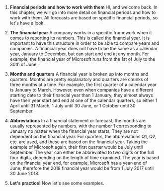 1. **Financial periods and how to work with them**
Hi, and welcome back. In this chapter, we will go into more detail on financial periods and how to work with them. All forecasts are based on specific financial periods, so let's have a look.

2. **The financial year**
A company works in a specific framework when it comes to reporting its numbers. This is called the financial year. It is important to have this structure in order to be able to compare years and companies. A financial year does not have to be the same as a calendar year, January to December, but can start and end at any month. For example, the financial year of Microsoft runs from the 1st of July to the 30th of June.

3. **Months and quarters**
A financial year is broken up into months and quarters. Months are pretty explanatory and quarters are chunks of three months at a time. For example, the first quarter of a calendar year is January to March. However, even when companies have a different starting date to their financial year than 1 January, they almost always have their year start and end at one of the calendar quarters, so either 1 April until 31 March, 1 July until 30 June, or 1 October until 30 September.

4. **Abbreviations**
In a financial statement or forecast, the months are usually represented by numbers, with the number 1 corresponding to January no matter when the financial year starts. They are not dependent on the financial year. For quarters, the abbreviations Q1, Q2, etc. are used, and these are based on the financial year. Taking the example of Microsoft again, their first quarter would be July until September. The year can either be abbreviated to two digits or the full four digits, depending on the length of time examined. The year is based on the financial year end, for example, Microsoft has a year-end of June; therefore the 2018 financial year would be from 1 July 2017 until 30 June 2018.

5. **Let's practice!**
Now let's see some examples.